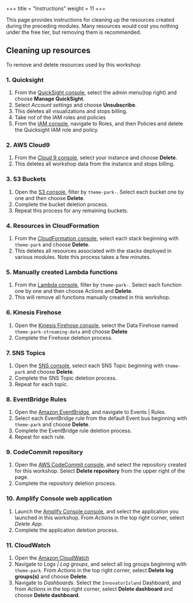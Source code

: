 +++
title = "Instructions"
weight = 11
+++

This page provides instructions for cleaning up the resources created during the preceding modules. Many resources would cost you nothing under the free tier, but removing them is recommended.

## Cleaning up resources

To remove and delete resources used by this workshop:

### 1. Quicksight
1.  From the [QuickSight console][quicksight-console], select the admin menu(top right) and choose **Manage QuickSight**.
1.  Select *Account settings* and choose **Unsubscribe**.
1.  This deletes all visualizations and stops billing.
1.  Take not of the IAM roles and policies
1.  From the [IAM console][iam-console], navigate to Roles, and then Policies and delete the Quicksight IAM role and policy.

### 2. AWS Cloud9
1.  From the [Cloud 9 console][cloud9-console], select your instance and choose **Delete**.
1.  This deletes all workshop data from the instance and stops billing.

### 3. S3 Buckets
1. Open the [S3 console][s3-console], filter by `theme-park-`. Select each bucket one by one and then choose **Delete**.
1. Complete the bucket deletion process.
1. Repeat this process for any remaining buckets.

### 4. Resources in CloudFormation
1.  From the [CloudFormation console][cloudformation-console], select each stack beginning with `theme-park` and choose **Delete**.
1.  This deletes all resources associated with the stacks deployed in various modules. Note this process takes a few minutes.

### 5. Manually created Lambda functions
1.  From the [Lambda console][lambda-console], filter by `theme-park-`. Select each function one by one and then choose Actions and **Delete**.
1.  This will remove all functions manually created in this workshop.

### 6. Kinesis Firehose
1.  Open the [Kinesis Firehose console][firehose-console], select the Data Firehose named `	theme-park-streaming-data` and choose **Delete**
1. Complete the Firehose deletion process.

### 7. SNS Topics
1.  Open the [SNS console][sns-console], select each SNS Topic beginning with `theme-park` and choose **Delete**.
1.  Complete the SNS Topic deletion process.
1.  Repeat for each topic.

### 8. EventBridge Rules
1. Open the [Amazon EventBridge][eventbridge-console], and navigate to Events | Rules.
1. Select each EventBridge rule from the default Event bus beginning with `theme-park` and choose **Delete**.
1.  Complete the EventBridge rule deletion process.
1.  Repeat for each rule.

### 9. CodeCommit repository
1. Open the [AWS CodeCommit console][codecommit-console], and select the repository created for this workshop. Select **Delete repository** from the upper right of the page.
1. Complete the repository deletion process.

### 10. Amplify Console web application
1. Launch the [Amplify Console console][amplify-console-console], and select the application you launched in this workshop. From *Actions* in the top right corner, select *Delete App*.
1. Complete the application deletion process.

### 11. CloudWatch
1. Open the [Amazon CloudWatch][cloudwatch-console]
1. Navigate to *Logs | Log groups*, and select all log groups beginning with `theme-park`. From *Actions* in the top right corner, select **Delete log groups(s)** and choose **Delete**.
1. Navigate to *Dashboards*. Select the `InnovatorIsland` Dashboard, and from *Actions* in the top right corner, select **Delete dashboard** and choose **Delete dashboard**.

[amplify-console-console]: https://console.aws.amazon.com/amplify/home
[api-gw-console]: https://console.aws.amazon.com/apigateway/home
[cloud9-console]: https://console.aws.amazon.com/cloud9/home
[codecommit-console]: https://console.aws.amazon.com/codesuite/codecommit/repositories
[cognito-console]: https://console.aws.amazon.com/cognito/home
[dynamodb-console]: https://console.aws.amazon.com/dynamodb/home
[iam-console]: https://console.aws.amazon.com/iam/home
[lambda-console]: https://console.aws.amazon.com/lambda/home
[cloudformation-console]: https://console.aws.amazon.com/cloudformation/home
[quicksight-console]: https://quicksight.aws.amazon.com/
[kinesis-console]: https://console.aws.amazon.com/kinesis/home
[firehose-console]: https://console.aws.amazon.com/firehose/home
[sns-console]: https://console.aws.amazon.com/sns/home
[s3-console]: https://console.aws.amazon.com/s3/home
[iam-console]:https://console.aws.amazon.com/iam/home
[eventbridge-console]:https://console.aws.amazon.com/events/home
[cloudwatch-console]:https://console.aws.amazon.com/cloudwatch/home
